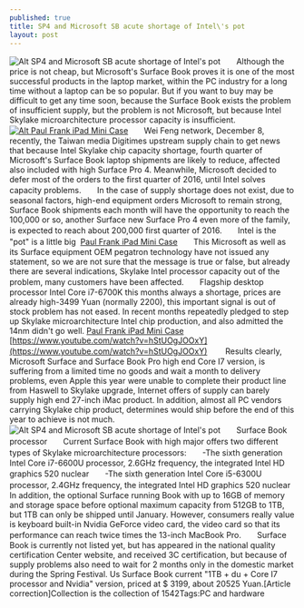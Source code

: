 ```yaml
---
published: true
title: SP4 and Microsoft SB acute shortage of Intel\'s pot
layout: post
---
```

![Alt SP4 and Microsoft SB acute shortage of Intel\'s pot](https://c2.staticflickr.com/2/1680/26106538460_4429d0d3f7_b.jpg)　　Although the price is not cheap, but Microsoft\'s Surface Book proves it is one of the most successful products in the laptop market, within the PC industry for a long time without a laptop can be so popular. But if you want to buy may be difficult to get any time soon, because the Surface Book exists the problem of insufficient supply, but the problem is not Microsoft, but because Intel Skylake microarchitecture processor capacity is insufficient.[![Alt Paul Frank iPad Mini Case](http://www.nodcase.com/images/large/apple_case/paul_frank_mi110_lrg.jpg)](http://www.nodcase.com/paul-frank-ipad-mini-case-navy-monkey-p-3469.html)　　Wei Feng network, December 8, recently, the Taiwan media Digitimes upstream supply chain to get news that because Intel Skylake chip capacity shortage, fourth quarter of Microsoft\'s Surface Book laptop shipments are likely to reduce, affected also included with high Surface Pro 4. Meanwhile, Microsoft decided to defer most of the orders to the first quarter of 2016, until Intel solves capacity problems.　　In the case of supply shortage does not exist, due to seasonal factors, high-end equipment orders Microsoft to remain strong, Surface Book shipments each month will have the opportunity to reach the 100,000 or so, another Surface new Surface Pro 4 even more of the family, is expected to reach about 200,000 first quarter of 2016.　　Intel is the \"pot\" is a little big  [Paul Frank iPad Mini Case](http://www.nodcase.com/paul-frank-ipad-mini-case-navy-monkey-p-3469.html)　　This Microsoft as well as its Surface equipment OEM pegatron technology have not issued any statement, so we are not sure that the message is true or false, but already there are several indications, Skylake Intel processor capacity out of the problem, many customers have been affected.　　Flagship desktop processor Intel Core i7-6700K this months always a shortage, prices are already high-3499 Yuan (normally 2200), this important signal is out of stock problem has not eased. In recent months repeatedly pledged to step up Skylake microarchitecture Intel chip production, and also admitted the 14nm didn\'t go well. [Paul Frank iPad Mini Case](http://kabelky.heureka.cz/f:s:1;8895:257765/?f=6) [https://www.youtube.com/watch?v=hStUOgJOOxY](https://www.youtube.com/watch?v=hStUOgJOOxY) 　　Results clearly, Microsoft Surface and Surface Book Pro high end Core I7 version, is suffering from a limited time no goods and wait a month to delivery problems, even Apple this year were unable to complete their product line from Haswell to Skylake upgrade, Internet offers of supply can barely supply high end 27-inch iMac product. In addition, almost all PC vendors carrying Skylake chip product, determines would ship before the end of this year to achieve is not much.![Alt SP4 and Microsoft SB acute shortage of Intel\'s pot](https://c2.staticflickr.com/2/1691/26287034952_e902bbca26_b.jpg)　　Surface Book processor　　Current Surface Book with high major offers two different types of Skylake microarchitecture processors:　　-The sixth generation Intel Core i7-6600U processor, 2.6GHz frequency, the integrated Intel HD graphics 520 nuclear　　-The sixth generation Intel Core i5-6300U processor, 2.4GHz frequency, the integrated Intel HD graphics 520 nuclear　　In addition, the optional Surface running Book with up to 16GB of memory and storage space before optional maximum capacity from 512GB to 1TB, but 1TB can only be shipped until January. However, consumers really value is keyboard built-in Nvidia GeForce video card, the video card so that its performance can reach twice times the 13-inch MacBook Pro.　　Surface Book is currently not listed yet, but has appeared in the national quality certification Center website, and received 3C certification, but because of supply problems also need to wait for 2 months only in the domestic market during the Spring Festival. Us Surface Book current \"1TB + du + Core I7 processor and Nvidia\" version, priced at $ 3199, about 20525 Yuan.[Article correction]Collection is the collection of 1542Tags:PC and hardware